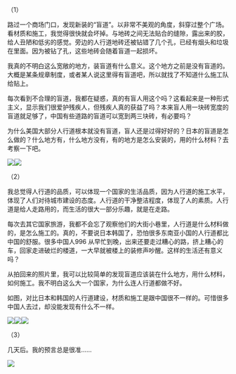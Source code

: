 （1）

路过一个商场门口，发现新装的“盲道”。以非常不美观的角度，斜穿过整个广场。看材质和施工，我觉得很快就会坏掉。与地砖之间无法贴合的缝隙，露出来的胶，给人丑陋和低劣的感觉。旁边的人行道地砖还被钻错了几个孔，已经有烟头和垃圾在里面。因为被钻了孔，这些地砖会随着盲道一起损坏。

我真的不明白这么宽敞的地方，装盲道有什么意义。这个地方之前是没有盲道的。大概是某条规章制度，或者某人说这里得有盲道吧，所以就找了不知道什么施工队给贴上。

每次看到不合理的盲道，我都在疑惑，真的有盲人用这个吗？这看起来是一种形式主义，显示我们很爱护残疾人，但残疾人真的获益了吗？本来盲人用一块砖宽度的盲道就足够了，中国有些道路的盲道可以宽到两三块砖，有必要吗？

为什么美国大部分人行道根本就没有盲道，盲人还是过得好好的？日本的盲道是怎么做的？什么地方有，什么地方没有，有的地方是怎么安装的，用的什么材料？去考察一下吧。

![](https://yinwang1.wordpress.com/wp-content/uploads/2020/10/img_1628.jpg?w=690&h=920)![](https://yinwang1.wordpress.com/wp-content/uploads/2020/10/img_1629.jpg?w=690&h=920)

（2）

我总觉得人行道的品质，可以体现一个国家的生活品质，因为人行道的施工水平，体现了人们对待城市建设的态度。人行道的干净整洁程度，体现了人的素质。人行道是给人走路用的，而生活的很大一部分乐趣，就是在走路。

每次去其它国家旅游，我都不会忘了观察他们的大街小巷里，人行道是什么材料做的，是怎么施工的。真的，不要说日本韩国了，恐怕很多东南亚小国的人行道都比中国的舒服。很多中国人996 从早忙到晚，出来还要走过糟心的路，挤上糟心的车，回家走进破烂的楼道，一大早就被楼上的装修声吵醒。这样的生活还有意义吗？

从拍回来的照片里，我可以比较简单的发现盲道应该装在什么地方，用什么材料，如何施工。我不明白这么大一个国家，为什么连人行道都做不好。

如图，对比日本和韩国的人行道建设，材质和施工是跟中国很不一样的。可惜很多中国人去过，却没能发现有什么不一样。

![](https://yinwang1.wordpress.com/wp-content/uploads/2020/10/img_1630.jpg?w=736)![](https://yinwang1.wordpress.com/wp-content/uploads/2020/10/img_1631.jpg?w=736)![](https://yinwang1.wordpress.com/wp-content/uploads/2020/10/img_1633.jpg?w=736)

（3）

几天后。我的预言总是很准……

![](https://yinwang1.wordpress.com/wp-content/uploads/2020/10/img_1634.jpg?w=736)
